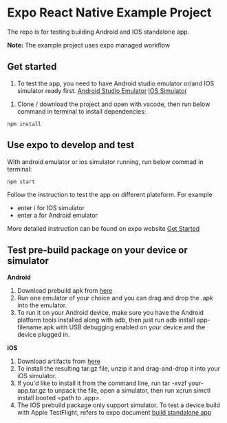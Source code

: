 # Expo React Native Example Project 
The repo is for testing building Android and IOS standalone app.

**Note:** The example project uses expo managed workflow

## Get started 
1. To test the app, you need to have Android studio emulator or/and IOS simulator ready first. 
[Android Studio Emulator](https://docs.expo.io/workflow/android-studio-emulator/)
[IOS Simulator](https://docs.expo.io/workflow/ios-simulator/)
>

1. Clone / download the project and open with vscode, then run below command in terminal to install dependencies:
```
npm install
```

## Use expo to develop and test

With android emulator or ios simulator running, run below commad in terminal:
```
npm start
```
Follow the instruction to test the app on different plateform. 
For example
- enter i for IOS simulator
- enter a for Android emulator


More detailed instruction can be found on expo website [Get Started](https://docs.expo.io/get-started/create-a-new-app/)

## Test pre-build package on your device or simulator

**Android**

1. Download prebuild apk from [here](https://expo.io/artifacts/855a2613-5af6-47f7-83dd-c9635696637f)
2. Run one emulator of your choice and you can drag and drop the .apk into the emulator.
3. To run it on your Android device, make sure you have the Android platform tools installed along with adb, then just run adb install app-filename.apk with USB debugging enabled on your device and the device plugged in.

**iOS**

1. Download artifacts from [here](https://expo.io/artifacts/f8212680-2b00-47f0-a659-3a00e15b7786)
2. To install the resulting tar.gz file, unzip it and drag-and-drop it into your iOS simulator. 
3. If you'd like to install it from the command line, run tar -xvzf your-app.tar.gz to unpack the file, open a simulator, then run xcrun simctl install booted <path to .app>.
4. The IOS prebuild package only support simulator. To test a device build with Apple TestFlight, refers to expo document [build standalone app](https://docs.expo.io/distribution/building-standalone-apps/)

